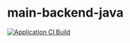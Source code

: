 # main-backend-java
[![Application CI Build](https://github.com/librbary/main-backend-java/actions/workflows/maven.yml/badge.svg?branch=develop)](https://github.com/librbary/main-backend-java/actions/workflows/maven.yml)
